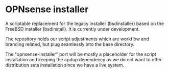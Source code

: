 OPNsense installer
==================

A scriptable replacement for the legacy installer (bsdinstaller) based
on the FreeBSD installer (bsdinstall).  It is currently under development.

The repository holds our script adjustments which are workflow and
branding related, but plug seamlessly into the base directory.

The "opnsense-installer" port will be mostly a placeholder for the
script installation and keeping the cpdup dependency as we do not want
to offer distribution sets installation since we have a live system.
